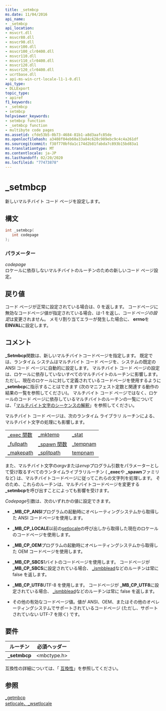 ```yaml
---
title: _setmbcp
ms.date: 11/04/2016
api_name:
- _setmbcp
api_location:
- msvcrt.dll
- msvcr80.dll
- msvcr90.dll
- msvcr100.dll
- msvcr100_clr0400.dll
- msvcr110.dll
- msvcr110_clr0400.dll
- msvcr120.dll
- msvcr120_clr0400.dll
- ucrtbase.dll
- api-ms-win-crt-locale-l1-1-0.dll
api_type:
- DLLExport
topic_type:
- apiref
f1_keywords:
- _setmbcp
- setmbcp
helpviewer_keywords:
- setmbcp function
- _setmbcp function
- multibyte code pages
ms.assetid: cfde53b5-0b73-4684-81b1-a8d3aafc85de
ms.openlocfilehash: a3408f04eb60a33a84c628c989ebc9c4c4a261df
ms.sourcegitcommit: f38f770bfda1c174d2b81fabda7c893b15bd83a1
ms.translationtype: MT
ms.contentlocale: ja-JP
ms.lasthandoff: 02/20/2020
ms.locfileid: "77473878"
---
```

# <a name="_setmbcp"></a>_setmbcp

新しいマルチバイト コード ページを設定します。

## <a name="syntax"></a>構文

```C
int _setmbcp(
   int codepage
);
```

### <a name="parameters"></a>パラメーター

*codepage*<br/>
ロケールに依存しないマルチバイトのルーチンのための新しいコード ページ設定。

## <a name="return-value"></a>戻り値

コード ページが正常に設定されている場合は、0 を返します。 コードページに無効なコードページ値が指定されている場合、は-1 を返し、コード*ページの設定*は変更されません。 メモリ割り当てエラーが発生した場合に、 **errno**を**EINVAL**に設定します。

## <a name="remarks"></a>コメント

**_Setmbcp**関数は、新しいマルチバイトコードページを指定します。 既定では、ランタイム システムはマルチバイト コード ページを、システムの既定の ANSI コード ページに自動的に設定します。 マルチバイト コード ページの設定は、ロケールに依存していないすべてのマルチバイトのルーチンに影響します。 ただし、現在のロケールに対して定義されているコードページを使用するように **_setmbcp**に指示することはできます (次のマニフェスト定数と関連する動作の結果の一覧を参照してください)。 マルチバイト コード ページではなく、ロケールのコード ページに依存しているマルチバイトのルーチンの一覧については、「[マルチバイト文字のシーケンスの解釈](../../c-runtime-library/interpretation-of-multibyte-character-sequences.md)」を参照してください。

マルチバイト コード ページは、次のランタイム ライブラリ ルーチンによる、マルチバイト文字の処理にも影響します。

||||
|-|-|-|
|[_exec 関数](../../c-runtime-library/exec-wexec-functions.md)|[_mktemp](mktemp-wmktemp.md)|[_stat](stat-functions.md)|
|[_fullpath](fullpath-wfullpath.md)|[_spawn 関数](../../c-runtime-library/spawn-wspawn-functions.md)|[_tempnam](tempnam-wtempnam-tmpnam-wtmpnam.md)|
|[_makepath](makepath-wmakepath.md)|[_splitpath](splitpath-wsplitpath.md)|[tempnam](tempnam-wtempnam-tmpnam-wtmpnam.md)|

また、マルチバイト文字の*argv*または*envp*プログラム引数をパラメーターとして受け取るすべてのランタイムライブラリルーチン ( **_exec**や **_spawn**ファミリなど) は、マルチバイトコードページに従ってこれらの文字列を処理します。 そのため、これらのルーチンは、マルチバイトコードページを変更する **_setmbcp**を呼び出すことによっても影響を受けます。

*Codepage*引数は、次のいずれかの値に設定できます。

- **_MB_CP_ANSI**プログラムの起動時にオペレーティングシステムから取得した ANSI コードページを使用します。

- **_MB_CP_LOCALE**以前の[setlocale](setlocale-wsetlocale.md)の呼び出しから取得した現在のロケールのコードページを使用します。

- **_MB_CP_OEM**プログラムの起動時にオペレーティングシステムから取得した OEM コードページを使用します。

- **_MB_CP_SBCS**1バイトのコードページを使用します。 コードページが **_MB_CP_SBCS**に設定されている場合、 [_ismbblead](ismbblead-ismbblead-l.md)などのルーチンは常に false を返します。

- **_MB_CP_UTF8**UTF-8 を使用します。  コードページが **_MB_CP_UTF8**に設定されている場合、 [_ismbblead](ismbblead-ismbblead-l.md)などのルーチンは常に false を返します。

- その他の有効なコードページ値。値が ANSI、OEM、またはその他のオペレーティングシステムでサポートされているコードページ (ただし、サポートされていない UTF-7 を除く) です。

## <a name="requirements"></a>要件

|ルーチン|必須ヘッダー|
|-------------|---------------------|
|**_setmbcp**|\<mbctype.h>|

互換性の詳細については、「 [互換性](../../c-runtime-library/compatibility.md)」を参照してください。

## <a name="see-also"></a>参照

[_getmbcp](getmbcp.md)<br/>
[setlocale、_wsetlocale](setlocale-wsetlocale.md)<br/>
